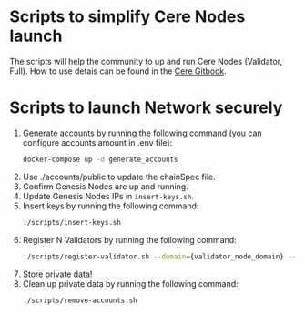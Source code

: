 ﻿# Scripts to simplify Cere Nodes launch
The scripts will help the community to up and run Cere Nodes (Validator, Full). How to use detais can be found in the [Cere Gitbook](https://cere-network.gitbook.io/cere-network/node/install-and-update/start-a-node). 

# Scripts to launch Network securely

1. Generate accounts by running the following command (you can configure accounts amount in .env file):
    ```bash
    docker-compose up -d generate_accounts
    ``` 
1. Use ./accounts/public to update the chainSpec file.
1. Confirm Genesis Nodes are up and running.
1. Update Genesis Nodes IPs in `insert-keys.sh`.
1. Insert keys by running the following command:
    ```bash
    ./scripts/insert-keys.sh
    ```
1. Register N Validators by running the following command:
    ```bash
    ./scripts/register-validator.sh --domain={validator_node_domain} --id={id_from_accounts_folder}
    ```
1. Store private data!
1. Clean up private data by running the following command:
    ```bash
    ./scripts/remove-accounts.sh
    ```
